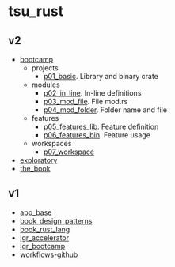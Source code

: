# tsu_rust

## v2

- [bootcamp](v2/bootcamp)
  - projects
    - [p01_basic](v2/p01_basic). Library and binary crate
  - modules
    - [p02_in_line](v2/p02_in_line). In-line definitions
    - [p03_mod_file](v2/p03_mod_file). File mod.rs
    - [p04_mod_folder](v2/p04_mod_folder). Folder name and file
  - features
    - [p05_features_lib](v2/p05_features_lib). Feature definition
    - [p06_features_bin](v2/p06_features_bin). Feature usage
  - workspaces
    - [p07_workspace](v2/p07_workspace)
- [exploratory](v2/exploratory)
- [the_book](v2/the_book)

## v1

- [app_base](v1/app_base)
- [book_design_patterns](v1/book_design_patterns)
- [book_rust_lang](v1/book_rust_lang)
- [lgr_accelerator](v1/lgr_accelerator)
- [lgr_bootcamp](v1/lgr_bootcamp)
- [workflows-github](v1/workflows-github)